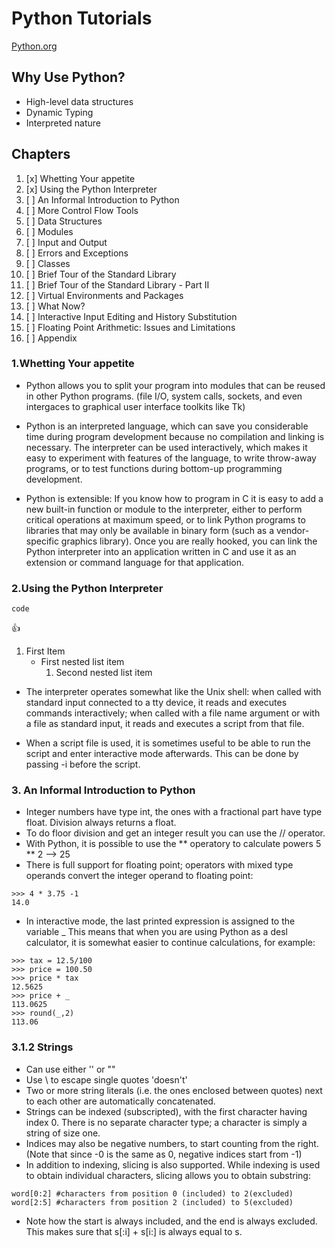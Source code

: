 # Python Tutorials
[Python.org](https://docs.python.org/3/tutorial/index.html)

## Why Use Python?
- High-level data structures
- Dynamic Typing
- Interpreted nature

## Chapters
1. [x] Whetting Your appetite
2. [x] Using the Python Interpreter
3. [ ] An Informal Introduction to Python
4. [ ] More Control Flow Tools
5. [ ] Data Structures
6. [ ] Modules
7. [ ] Input and Output
8. [ ] Errors and Exceptions
9. [ ] Classes
10. [ ] Brief Tour of the Standard Library
11. [ ] Brief Tour of the Standard Library - Part II
12. [ ] Virtual Environments and Packages
13. [ ] What Now?
14. [ ] Interactive Input Editing and History Substitution
15. [ ] Floating Point Arithmetic: Issues and Limitations
16. [ ] Appendix

### 1.Whetting Your appetite
- Python allows you to split your program into modules that can be reused in other Python programs. (file I/O, system calls, sockets, and even intergaces to graphical user interface toolkits like Tk)

- Python is an interpreted language, which can save you considerable time during program development because no compilation and linking is necessary. The interpreter can be used interactively, which makes it easy to experiment with features of the language, to write throw-away programs, or to test functions during bottom-up programming development.

- Python is extensible: If you know how to program in C it is easy to add a new built-in function or module to the interpreter, either to perform critical operations at maximum speed, or to link Python programs to libraries that may only be available in binary form (such as a vendor-specific graphics library). Once you are really hooked, you can link the Python interpreter into an application written in C and use it as an extension or command language for that application.

### 2.Using the Python Interpreter

```
code
```
:+1:
1. First Item
   - First nested list item
      1. Second nested list item

- The interpreter operates somewhat like the Unix shell: when called with standard input connected to a tty device, it reads and executes commands interactively; when called with a file name argument or with a file as standard input, it reads and executes a script from that file.

- When a script file is used, it is sometimes useful to be able to run the script and enter interactive mode afterwards. This can be done by passing -i before the script.

### 3. An Informal Introduction to Python

- Integer numbers have type int, the ones with a fractional part have type float. Division always returns a float.
- To do floor division and get an integer result you can use the  // operator.
- With Python, it is possible to use the ** operatory to calculate powers 5 ** 2 --> 25
- There is full support for floating point; operators with mixed type operands convert the integer operand to floating point:

```
>>> 4 * 3.75 -1
14.0
```

- In interactive mode, the last printed expression is  assigned to the variable _ This means that when you are using Python as a desl calculator, it is somewhat easier to continue calculations, for example:

```
>>> tax = 12.5/100
>>> price = 100.50
>>> price * tax
12.5625
>>> price + _
113.0625
>>> round(_,2)
113.06
```

### 3.1.2 Strings
- Can use either '' or ""
- Use \ to escape single quotes 'doesn\'t'
- Two or more string literals (i.e. the ones enclosed between quotes) next to each other are automatically concatenated.
- Strings can be indexed (subscripted), with the first character having index 0. There is no separate character type; a character is simply a string of size one.
- Indices may also be negative numbers, to start counting from the right.
(Note that since -0 is the same as 0, negative indices start from -1)
- In addition to indexing, slicing is also supported. While indexing is used to obtain individual characters, slicing allows you to obtain substring:
```
word[0:2] #characters from position 0 (included) to 2(excluded)
word[2:5] #characters from position 2 (included) to 5(excluded)
```
- Note how the start is always included, and the end is always excluded. This makes sure that s[:i] + s[i:] is always equal to s.








